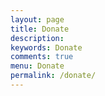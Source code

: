 ```yaml
---
layout: page
title: Donate
description: 
keywords: Donate
comments: true
menu: Donate
permalink: /donate/
---
```

